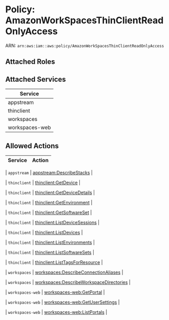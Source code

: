 # Policy: AmazonWorkSpacesThinClientReadOnlyAccess

ARN: `arn:aws:iam::aws:policy/AmazonWorkSpacesThinClientReadOnlyAccess`

## Attached Roles

## Attached Services

| Service |
|---------|
| appstream |
| thinclient |
| workspaces |
| workspaces-web |

## Allowed Actions

| Service | Action |
|:-------:|--------|

| `appstream` | [appstream:DescribeStacks](../actions.md#appstream:describestacks) |

| `thinclient` | [thinclient:GetDevice](../actions.md#thinclient:getdevice) |

| `thinclient` | [thinclient:GetDeviceDetails](../actions.md#thinclient:getdevicedetails) |

| `thinclient` | [thinclient:GetEnvironment](../actions.md#thinclient:getenvironment) |

| `thinclient` | [thinclient:GetSoftwareSet](../actions.md#thinclient:getsoftwareset) |

| `thinclient` | [thinclient:ListDeviceSessions](../actions.md#thinclient:listdevicesessions) |

| `thinclient` | [thinclient:ListDevices](../actions.md#thinclient:listdevices) |

| `thinclient` | [thinclient:ListEnvironments](../actions.md#thinclient:listenvironments) |

| `thinclient` | [thinclient:ListSoftwareSets](../actions.md#thinclient:listsoftwaresets) |

| `thinclient` | [thinclient:ListTagsForResource](../actions.md#thinclient:listtagsforresource) |

| `workspaces` | [workspaces:DescribeConnectionAliases](../actions.md#workspaces:describeconnectionaliases) |

| `workspaces` | [workspaces:DescribeWorkspaceDirectories](../actions.md#workspaces:describeworkspacedirectories) |

| `workspaces-web` | [workspaces-web:GetPortal](../actions.md#workspaces-web:getportal) |

| `workspaces-web` | [workspaces-web:GetUserSettings](../actions.md#workspaces-web:getusersettings) |

| `workspaces-web` | [workspaces-web:ListPortals](../actions.md#workspaces-web:listportals) |
